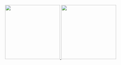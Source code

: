 <div>
<a href="https://github.com/JoaoVieiraa07">
<img loading="lazy" height="180em" src="https://github-readme-stats.vercel.app/api/top-langs/?username=JoaoVieiraa07i&layout=compact&langs_count=7&theme=dracula"/>
<img loading="lazy" height="180em" src="https://github-readme-stats.vercel.app/api?username=JoaoVieiraa07i&show_icons=true&theme=dracula&include_all_commits=true&count_private=true"/>
</div>
